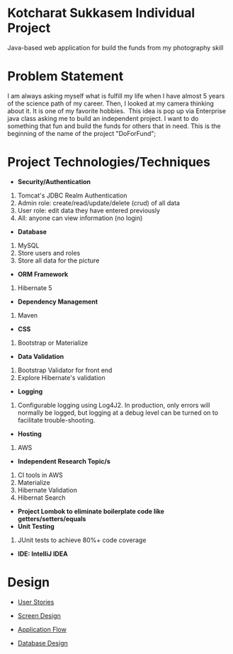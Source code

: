 # **Kotcharat Sukkasem Individual Project**

Java-based web application for build the funds from my photography skill

# **Problem Statement**

 I am always asking myself what is fulfill my life when I have almost 5 years of the science path of my career. Then, I looked at my camera thinking about it. It is one of my favorite hobbies.  This idea is pop up via Enterprise java class asking me to build an independent project. I want to do something that fun and build the funds for others that in need. This is the beginning of the name of the project "DoForFund";

# **Project Technologies/Techniques**

* **Security/Authentication**
1. Tomcat's JDBC Realm Authentication
2. Admin role: create/read/update/delete (crud) of all data
3. User role: edit data they have entered previously
4. All: anyone can view information (no login)
* **Database**
1. MySQL
2. Store users and roles
3. Store all data for the picture
* **ORM Framework**
1. Hibernate 5
* **Dependency Management**
1. Maven
* **CSS**
1. Bootstrap or Materialize
* **Data Validation**
1. Bootstrap Validator for front end
2. Explore Hibernate's validation
* **Logging**
1. Configurable logging using Log4J2. In production, only errors will normally be logged, but logging at a debug level can be turned on to facilitate trouble-shooting.
* **Hosting**
1. AWS
* **Independent Research Topic/s**
1. CI tools in AWS
2. Materialize
3. Hibernate Validation
4. Hibernat Search
* **Project Lombok to eliminate boilerplate code like getters/setters/equals**
* **Unit Testing**
1. JUnit tests to achieve 80%+ code coverage
* **IDE: IntelliJ IDEA**

# **Design**

* [User Stories](https://github.com/skotcharat/doforfund/blob/master/DesignDocuments/userStories.md)

* [Screen Design](https://github.com/skotcharat/doforfund/blob/master/DesignDocuments/Screens.md)

* [Application Flow](https://github.com/skotcharat/doforfund/blob/master/DesignDocuments/applicationFlow.md)

* [Database Design](https://github.com/skotcharat/doforfund/blob/master/DesignDocuments/databaseDiagram.png)
